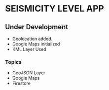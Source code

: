 <h1>SEISMICITY LEVEL APP</h1>
<h2>Under Development</h2>

  <ul>
  <li>Geolocation added.</li>
  <li>Google Maps initialized</li>
  <li>KML Layer Used</li>
</ul>

<h3>Topics</h3>
  <ul>
  <li>GeoJSON Layer</li>
  <li>Google Maps</li>
  <li>Firestore</li>
  
</ul>
